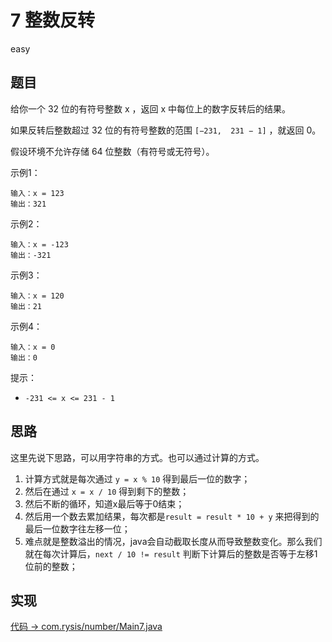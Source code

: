 # 7 整数反转

easy

## 题目

给你一个 32 位的有符号整数 x ，返回 x 中每位上的数字反转后的结果。

如果反转后整数超过 32 位的有符号整数的范围 `[−231,  231 − 1]` ，就返回 0。

假设环境不允许存储 64 位整数（有符号或无符号）。

示例1：
```
输入：x = 123
输出：321
```

示例2：
```
输入：x = -123
输出：-321
```
示例3：
```
输入：x = 120
输出：21
```
示例4：
```
输入：x = 0
输出：0
```

提示：
- `-231 <= x <= 231 - 1`

## 思路

这里先说下思路，可以用字符串的方式。也可以通过计算的方式。

1. 计算方式就是每次通过 `y = x % 10` 得到最后一位的数字；
2. 然后在通过 `x = x / 10` 得到剩下的整数；
3. 然后不断的循环，知道x最后等于0结束；
4. 然后用一个数去累加结果，每次都是`result = result * 10 + y` 来把得到的最后一位数字往左移一位；
5. 难点就是整数溢出的情况，java会自动截取长度从而导致整数变化。那么我们就在每次计算后，`next / 10 != result` 判断下计算后的整数是否等于左移1位前的整数；


## 实现

[代码 -> com.rysis/number/Main7.java](../../src/com/rysis/number/Main7.java)